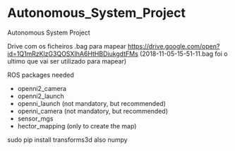 # Autonomous_System_Project
Autonomous System Project




Drive com os ficheiros .bag para mapear
https://drive.google.com/open?id=1Q1mRzKlzG3QOSXIhA6HtHBDiukgdtFMs
(2018-11-05-15-51-11.bag foi o ultimo que vai ser utilizado para mapear)


ROS packages needed
 - openni2_camera
 - openni2_launch
 - openni_launch (not mandatory, but recommended)
 - openni_camera (not mandatory, but recommended)
 - sensor_mgs
 - hector_mapping (only to create the map)


 sudo pip install transforms3d
also numpy
